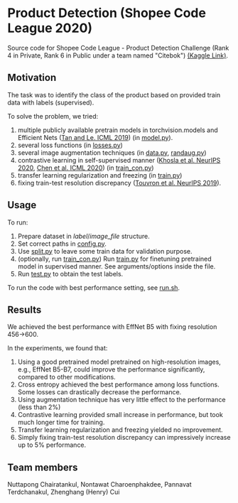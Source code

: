 # Product Detection (Shopee Code League 2020)

Source code for Shopee Code League - Product Detection Challenge (Rank 4 in Private, Rank 6 in Public under a team named "Citebok") [(Kaggle Link)](https://www.kaggle.com/c/shopee-product-detection-open).

## Motivation
The task was to identify the class of the product based on provided train data with labels (supervised). 

To solve the problem, we tried:
1. multiple publicly available pretrain models in torchvision.models and Efficient Nets ([Tan and Le. ICML 2019](https://arxiv.org/abs/1905.11946)) (in [model.py](model.py)).
2. several loss functions (in [losses.py](losses.py))
3. several image augmentation techniques (in [data.py](data.py), [randaug.py](randaug.py))
4. contrastive learning in self-supervised manner ([Khosla et al. NeurIPS 2020](https://proceedings.neurips.cc/paper/2020/hash/d89a66c7c80a29b1bdbab0f2a1a94af8-Abstract.html), [Chen et al. ICML 2020](https://arxiv.org/pdf/2002.05709.pdf)) (in [train_con.py](train_con.py))
5. transfer learning regularization and freezing (in [train.py](train.py))
6. fixing train-test resolution discrepancy ([Touvron et al. NeurIPS 2019](https://papers.nips.cc/paper/2019/hash/d03a857a23b5285736c4d55e0bb067c8-Abstract.html)).

## Usage

To run:
1. Prepare dataset in *label*/*image_file* structure.
2. Set correct paths in [config.py](config.py).
3. Use [split.py](split.py) to leave some train data for validation purpose.
4. (optionally, run [train_con.py](train_con.py)) Run [train.py](train.py) for finetuning pretrained model in supervised manner. See arguments/options inside the file.
5. Run [test.py](test.py) to obtain the test labels.

To run the code with best performance setting, see [run.sh](run.sh).

## Results
We achieved the best performance with EffNet B5 with fixing resolution 456->600.

In the experiments, we found that:
1. Using a good pretrained model pretrained on high-resolution images, e.g., EffNet B5-B7, could improve the performance significantly, compared to other modifications.
2. Cross entropy achieved the best performance among loss functions. Some losses can drastically decrease the performance.
3. Using augmentation technique has very little effect to the performance (less than 2%)
4. Contrastive learning provided small increase in performance, but took much longer time for training.
5. Transfer learning regularization and freezing yielded no improvement.
6. Simply fixing train-test resolution discrepancy can impressively increase up to 5% performance.

## Team members
Nuttapong Chairatankul, Nontawat Charoenphakdee, Pannavat Terdchanakul, Zhenghang (Henry) Cui
